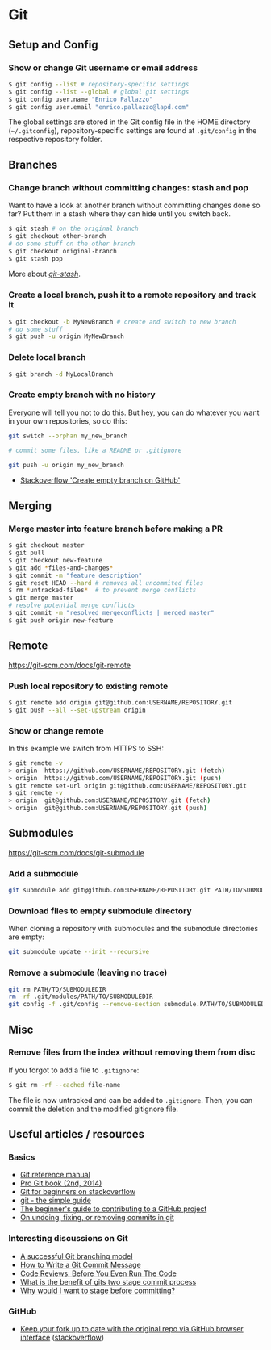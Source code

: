 # Git


## Setup and Config

### Show or change Git username or email address

```Bash
$ git config --list # repository-specific settings
$ git config --list --global # global git settings
$ git config user.name "Enrico Pallazzo"
$ git config user.email "enrico.pallazzo@lapd.com"
```
The global settings are stored in the Git config file
in the HOME directory (`~/.gitconfig`),
repository-specific settings are found at `.git/config`
in the respective repository folder.


## Branches

### Change branch without committing changes: stash and pop

Want to have a look at another branch without committing changes done so far?
Put them in a stash where they can hide until you switch back.

```Bash
$ git stash # on the original branch
$ git checkout other-branch
# do some stuff on the other branch
$ git checkout original-branch
$ git stash pop
```

More about [*git-stash*](https://git-scm.com/docs/git-stash).

### Create a local branch, push it to a remote repository and track it

```Bash
$ git checkout -b MyNewBranch # create and switch to new branch
# do some stuff
$ git push -u origin MyNewBranch
```

### Delete local branch

```Bash
$ git branch -d MyLocalBranch
```

### Create empty branch with no history

Everyone will tell you not to do this. But hey, you can do whatever you want in your own repositories, so do this:

```Bash
git switch --orphan my_new_branch

# commit some files, like a README or .gitignore

git push -u origin my_new_branch
```

- [Stackoverflow 'Create empty branch on GitHub'](https://stackoverflow.com/questions/34100048/create-empty-branch-on-github/34100189#34100189)


## Merging

### Merge master into feature branch before making a PR

```Bash
$ git checkout master
$ git pull
$ git checkout new-feature
$ git add *files-and-changes*
$ git commit -m "feature description"
$ git reset HEAD --hard # removes all uncommited files
$ rm *untracked-files*  # to prevent merge conflicts
$ git merge master
# resolve potential merge conflicts
$ git commit -m "resolved mergeconflicts | merged master"
$ git push origin new-feature
```


## Remote

https://git-scm.com/docs/git-remote

### Push local repository to existing remote

```Bash
$ git remote add origin git@github.com:USERNAME/REPOSITORY.git
$ git push --all --set-upstream origin
```

### Show or change remote

In this example we switch from HTTPS to SSH:

```Bash
$ git remote -v
> origin  https://github.com/USERNAME/REPOSITORY.git (fetch)
> origin  https://github.com/USERNAME/REPOSITORY.git (push)
$ git remote set-url origin git@github.com:USERNAME/REPOSITORY.git
$ git remote -v
> origin  git@github.com:USERNAME/REPOSITORY.git (fetch)
> origin  git@github.com:USERNAME/REPOSITORY.git (push)
```

## Submodules

https://git-scm.com/docs/git-submodule

### Add a submodule

```Bash
git submodule add git@github.com:USERNAME/REPOSITORY.git PATH/TO/SUBMODULEDIR
```

### Download files to empty submodule directory

When cloning a repository with submodules and the submodule directories are empty:

```Bash
git submodule update --init --recursive
```

### Remove a submodule (leaving no trace)

```Bash
git rm PATH/TO/SUBMODULEDIR
rm -rf .git/modules/PATH/TO/SUBMODULEDIR
git config -f .git/config --remove-section submodule.PATH/TO/SUBMODULEDIR 2> /dev/null
```


## Misc

### Remove files from the index without removing them from disc

If you forgot to add a file to `.gitignore`:

```Bash
$ git rm -rf --cached file-name
```

The file is now untracked and can be added to `.gitignore`.
Then, you can commit the deletion and the modified gitignore file.


## Useful articles / resources

### Basics

- [Git reference manual](https://git-scm.com/docs)
- [Pro Git book (2nd, 2014)](https://git-scm.com/book/en/v2)
- [Git for beginners on stackoverflow](https://stackoverflow.com/questions/315911/git-for-beginners-the-definitive-practical-guide)
- [git - the simple guide](https://rogerdudler.github.io/git-guide/)
- [The beginner's guide to contributing to a GitHub project](https://akrabat.com/the-beginners-guide-to-contributing-to-a-github-project/)
- [On undoing, fixing, or removing commits in git](http://sethrobertson.github.io/GitFixUm/fixup.html)

### Interesting discussions on Git

- [A successful Git branching model](https://nvie.com/posts/a-successful-git-branching-model/)
- [How to Write a Git Commit Message](https://chris.beams.io/posts/git-commit/)
- [Code Reviews: Before You Even Run The Code](https://lornajane.net/posts/2015/code-reviews-before-you-even-run-the-code)
- [What is the benefit of gits two stage commit process](https://softwareengineering.stackexchange.com/questions/69178/what-is-the-benefit-of-gits-two-stage-commit-process-staging)
- [Why would I want to stage before committing?](https://stackoverflow.com/questions/4878358/why-would-i-want-stage-before-committing-in-git)

### GitHub

- [Keep your fork up to date with the original repo via GitHub browser interface](https://github.com/KirstieJane/STEMMRoleModels/wiki/Syncing-your-fork-to-the-original-repository-via-the-browser)
  ([stackoverflow](https://stackoverflow.com/questions/20984802/how-can-i-keep-my-fork-in-sync-without-adding-a-separate-remote/21131381#21131381))
